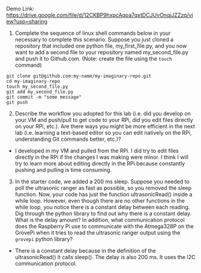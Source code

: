 Demo Link: https://drive.google.com/file/d/12CKBP9hxpcAqoa7qxtDCJUvOnqjJZZzq/view?usp=sharing

1. Complete the sequence of linux shell commands below in your necessary to complete this scenario. Suppose you just cloned a repository that included one python file, my_first_file.py, and you now want to add a second file to your repository named my_second_file.py and push it to Github.com. (Note: create the file using the `touch` command)
```	
git clone git@github.com:my-name/my-imaginary-repo.git
cd my-imaginary-repo
touch my_second_file.py
git add my_second_file.py
git commit -m "some message"
git push
```

2. Describe the workflow you adopted for this lab (i.e. did you develop on your VM and push/pull to get code to your RPi, did you edit files directly on your RPi, etc.).  Are there ways you might be more efficient in the next lab (i.e. learning a text-based editor so you can edit natively on the RPi, understanding Git commands better, etc.)?
- I developed in my VM and pulled from the RPi. I did try to edit files directly in the RPi if the changes I was making were minor. I think I will try to learn more about editing directly in the RPi because constantly pushing and pulling is time consuming.

3. In the starter code, we added a 200 ms sleep. Suppose you needed to poll the ultrasonic ranger as fast as possible, so you removed the sleep function. Now, your code has just the function ultrasonicRead() inside a while loop. However, even though there are no other functions in the while loop, you notice there is a constant delay between each reading. Dig through the python library to find out why there is a constant delay. What is the delay amount? In addition, what communication protocol does the Raspberry Pi use to communicate with the Atmega328P on the GrovePi when it tries to read the ultrasonic ranger output using the `grovepi` python library?
- There is a constant delay because in the definition of the ultrasonicRead() it calls sleep(). The delay is also 200 ms. It uses the I2C communication protocol.
